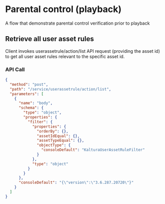 <!--METADATA
{
  "summary": "Parental control verification before playback"
}
-->

# Parental control (playback)

A flow that demonstrate parental control verification prior to playback

## Retrieve all user asset rules

Client invokes userassetrule/action/list API request (providing the asset id) to get all user asset rules
relevant to the specific asset id.

### API Call

```json
{
  "method": "post",
  "path": "/service/userassetrule/action/list",
  "parameters": [
    {
      "name": "body",
      "schema": {
        "type": "object",
        "properties": {
          "filter": {
            "properties": {
              "orderBy": {},
              "assetIdEqual": {},
              "assetTypeEqual": {},
              "objectType": {
                "consoleDefault": "KalturaUserAssetRuleFilter"
              }
            },
            "type": "object"
          }
        }
      },
      "consoleDefault": "{\"version\":\"3.6.287.20720\"}"
    }
  ]
}
```
